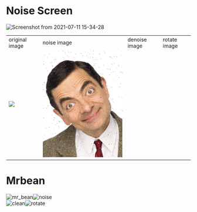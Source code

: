 # Noise Screen

![Screenshot from 2021-07-11 15-34-28](https://user-images.githubusercontent.com/80582110/125192533-997eec00-e25d-11eb-9743-cdca4f545688.png)


<table>
<tr>
<td>original image</td>
<td>noise image</td>
<td>denoise image</td>
<td>rotate image</td>
</tr>
<tr>
<td><img src="mr_bean.jpg"></td>
<td><img src="noise.jpg"></td>
</tr>
</table>

# Mrbean
![mr_bean](https://user-images.githubusercontent.com/80582110/125941873-1db471ab-299e-4466-b9a3-a0014f20b7cf.jpeg)![noise](https://user-images.githubusercontent.com/80582110/125941898-4e1440a3-e8a8-4810-8cd6-703e1f4152c9.jpg)  
![clean](https://user-images.githubusercontent.com/80582110/125941977-1fa0d28a-5c04-455e-bd1f-e6b5e2c10233.jpg)![rotate](https://user-images.githubusercontent.com/80582110/125942008-4ebabe39-7081-4776-ab57-822937b6b139.jpg)

   
